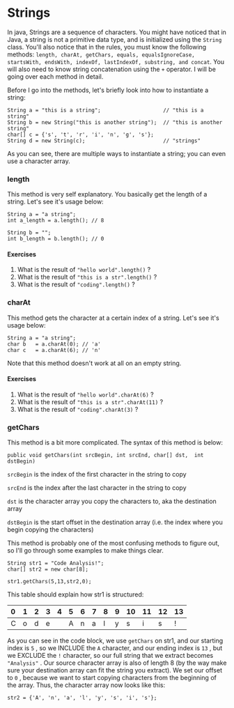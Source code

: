# Strings

In java, Strings are a sequence of characters. You might have noticed that in Java, a string is not a primitive data type,  and is initialized using the `String` class. You'll also notice that in the rules,  you must know the following methods: `length, charAt, getChars, equals, equalsIgnoreCase, startsWith, endsWith, indexOf, lastIndexOf, substring, and concat`. You will also need to know string concatenation using the `+`  operator. I will be going over each method in detail.

Before I go into the methods, let's briefly look into how to instantiate a string:

```
String a = "this is a string";                    // "this is a string"
String b = new String("this is another string");  // "this is another string"
char[] c = {'s', 't', 'r', 'i', 'n', 'g', 's'};
String d = new String(c);                         // "strings"
```

As you can see, there are multiple ways to instantiate a string; you can even use a character array.

### length

This method is very self explanatory. You basically get the length of a string. Let's see it's usage below:

```
String a = "a string";
int a_length = a.length(); // 8

String b = "";
int b_length = b.length(); // 0
```

#### Exercises

1. What is the result of `"hello world".length()` ?
2. What is the result of `"this is a str".length()` ?
3. What is the result of `"coding".length()` ?

### charAt

This method gets the character at a certain index of a string. Let's see it's usage below:

```
String a = "a string";
char b   = a.charAt(0); // 'a'
char c   = a.charAt(6); // 'n'
```

Note that this method doesn't work at all on an empty string.

#### Exercises

1. What is the result of `"hello world".charAt(6)` ?
2. What is the result of `"this is a str".charAt(11)` ?
3. What is the result of `"coding".charAt(3)` ?

### getChars

This method is a bit more complicated. The syntax of this method is below:

```
public void getChars(int srcBegin, int srcEnd, char[] dst,  int dstBegin)
```

`srcBegin` is the index of the first character in the string to copy

`srcEnd` is the index after the last character in the string to copy

`dst` is the character array you copy the characters to, aka the destination array

`dstBegin` is the start offset in the destination array \(i.e. the index where you begin copying the characters\)

This method is probably one of the most confusing methods to figure out, so I'll go through some examples to make things clear.

```
String str1 = "Code Analysis!";
char[] str2 = new char[8];

str1.getChars(5,13,str2,0);
```

This table should explain how str1 is structured:

| 0 | 1 | 2 | 3 | 4 | 5 | 6 | 7 | 8 | 9 | 10 | 11 | 12 | 13 |
| :--- | :--- | :--- | :--- | :--- | :--- | :--- | :--- | :--- | :--- | :--- | :--- | :--- | :--- |
| C | o | d | e |  | A | n | a | l | y | s | i | s | ! |

As you can see in the code block, we use `getChars` on str1, and our starting index is `5` , so we INCLUDE the `A` character, and our ending index is `13` , but we EXCLUDE the `!` character, so our full string that we extract becomes `"Analysis"` .  Our source character array is also of length 8 \(by the way make sure your destination array can fit the string you extract\). We set our offset to `0` , because we want to start copying characters from the beginning of the array. Thus, the character array now looks like this:

```
str2 = {'A', 'n', 'a', 'l', 'y', 's', 'i', 's'};
```



